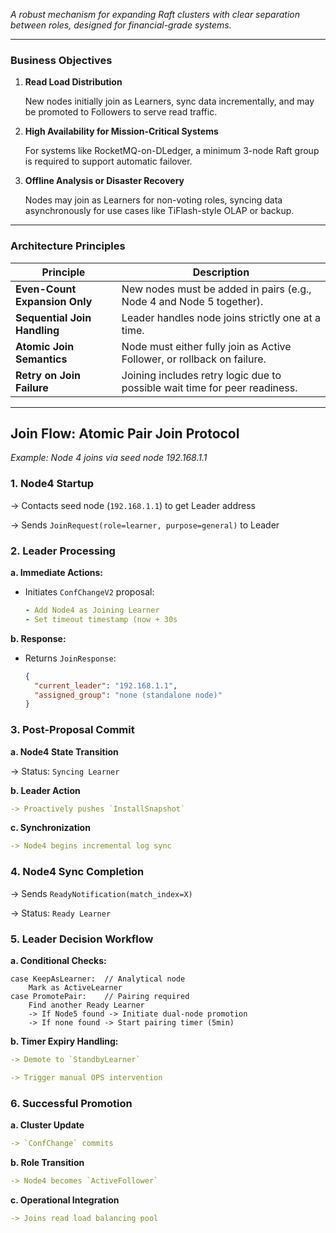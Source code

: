 _A robust mechanism for expanding Raft clusters with clear separation between roles, designed for financial-grade systems._

---

### **Business Objectives**

1. **Read Load Distribution**

   New nodes initially join as Learners, sync data incrementally, and may be promoted to Followers to serve read traffic.

2. **High Availability for Mission-Critical Systems**

   For systems like RocketMQ-on-DLedger, a minimum 3-node Raft group is required to support automatic failover.

3. **Offline Analysis or Disaster Recovery**

   Nodes may join as Learners for non-voting roles, syncing data asynchronously for use cases like TiFlash-style OLAP or backup.

---

### **Architecture Principles**

| **Principle**                 | **Description**                                                            |
| ----------------------------- | -------------------------------------------------------------------------- |
| **Even-Count Expansion Only** | New nodes must be added in pairs (e.g., Node 4 and Node 5 together).       |
| **Sequential Join Handling**  | Leader handles node joins strictly one at a time.                          |
| **Atomic Join Semantics**     | Node must either fully join as Active Follower, or rollback on failure.    |
| **Retry on Join Failure**     | Joining includes retry logic due to possible wait time for peer readiness. |

---

## **Join Flow: Atomic Pair Join Protocol**

_Example: Node 4 joins via seed node 192.168.1.1_

### 1. Node4 Startup

-> Contacts seed node (`192.168.1.1`) to get Leader address

-> Sends `JoinRequest(role=learner, purpose=general)` to Leader

### 2. Leader Processing

**a. Immediate Actions:**

- Initiates `ConfChangeV2` proposal:

  ```yaml
  - Add Node4 as Joining Learner
  - Set timeout timestamp (now + 30s
  ```

**b. Response:**

- Returns `JoinResponse`:

  ```json
  {
    "current_leader": "192.168.1.1",
    "assigned_group": "none (standalone node)"
  }
  ```

### 3. Post-Proposal Commit

**a. Node4 State Transition**

-> Status: `Syncing Learner`

**b. Leader Action**

```yaml
-> Proactively pushes `InstallSnapshot`
```

**c. Synchronization**

```yaml
-> Node4 begins incremental log sync
```

### 4. Node4 Sync Completion

-> Sends `ReadyNotification(match_index=X)`

-> Status: `Ready Learner`

### 5. Leader Decision Workflow

**a. Conditional Checks:**

```rust,ignore
case KeepAsLearner:  // Analytical node
    Mark as ActiveLearner
case PromotePair:    // Pairing required
    Find another Ready Learner
    -> If Node5 found -> Initiate dual-node promotion
    -> If none found -> Start pairing timer (5min)

```

**b. Timer Expiry Handling:**

```yaml
-> Demote to `StandbyLearner`

-> Trigger manual OPS intervention
```

### **6. Successful Promotion**

**a. Cluster Update**

```yaml
-> `ConfChange` commits
```

**b. Role Transition**

```yaml
-> Node4 becomes `ActiveFollower`
```

**c. Operational Integration**

```yaml
-> Joins read load balancing pool
```
